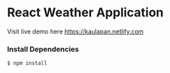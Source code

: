 # React Weather Application
 Visit live demo here <https://kaulapan.netlify.com>

### Install Dependencies
```sh
$ npm install 
```

